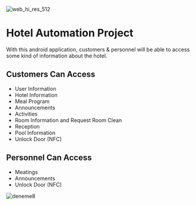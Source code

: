 ![web_hi_res_512](https://user-images.githubusercontent.com/23746859/40885487-5bfbfb7a-6727-11e8-8a63-9aa73d85aed5.png)


# Hotel Automation Project

With this android application, customers & personnel will be able to access some kind of information about the hotel.

<h2>Customers Can Access</h2>

* User Information
* Hotel Information
* Meal Program
* Announcements
* Activities
* Room Information and Request Room Clean
* Reception
* Pool Information
* Unlock Door (NFC)

<h2>Personnel Can Access</h2>

* Meatings
* Announcements
* Unlock Door (NFC)

![deneme8](https://user-images.githubusercontent.com/23746859/38504958-5cb0cb36-3c16-11e8-9eac-523abdc7af44.gif)
